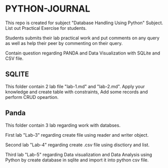 # PYTHON-JOURNAL
This repo is created for subject "Database Handling Using Python" Subject. List out Practical Exercise for students.

Students submits their lab practical work and put comments on any query as well as help their peer by commenting on their query.

Contain question regarding PANDA and Data Visualization with SQLite and CSV file.

## SQLITE

This folder contain 2 lab file "lab-1.md" and "lab-2.md". Apply your knowledge and create table with constraints, Add some records and perform CRUD opeartion.

## Panda

This folder contain 3 lab regarding work with databses. 

First lab "Lab-3" regarding create file using reader and writer object. 

Second lab "Lab-4" regarding create .csv file using disctiory and list.

Third lab "Lab-5" regarding Data visualization and Data Analysis using Python by create database in sqlite and import it into python csv file.
